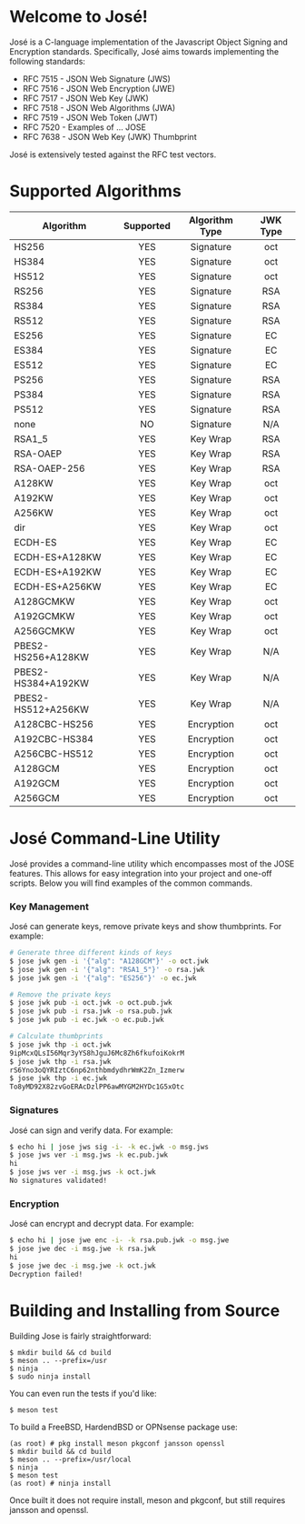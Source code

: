 # Welcome to José!

José is a C-language implementation of the Javascript Object Signing and
Encryption standards. Specifically, José aims towards implementing the
following standards:

  * RFC 7515 - JSON Web Signature (JWS)
  * RFC 7516 - JSON Web Encryption (JWE)
  * RFC 7517 - JSON Web Key (JWK)
  * RFC 7518 - JSON Web Algorithms (JWA)
  * RFC 7519 - JSON Web Token (JWT)
  * RFC 7520 - Examples of ... JOSE
  * RFC 7638 - JSON Web Key (JWK) Thumbprint

José is extensively tested against the RFC test vectors.

# Supported Algorithms

| Algorithm          | Supported | Algorithm Type | JWK Type |
|--------------------|:---------:|:--------------:|:--------:|
| HS256              |    YES    |   Signature    |    oct   |
| HS384              |    YES    |   Signature    |    oct   |
| HS512              |    YES    |   Signature    |    oct   |
| RS256              |    YES    |   Signature    |    RSA   |
| RS384              |    YES    |   Signature    |    RSA   |
| RS512              |    YES    |   Signature    |    RSA   |
| ES256              |    YES    |   Signature    |     EC   |
| ES384              |    YES    |   Signature    |     EC   |
| ES512              |    YES    |   Signature    |     EC   |
| PS256              |    YES    |   Signature    |    RSA   |
| PS384              |    YES    |   Signature    |    RSA   |
| PS512              |    YES    |   Signature    |    RSA   |
| none               |     NO    |   Signature    |    N/A   |
| RSA1_5             |    YES    |   Key Wrap     |    RSA   |
| RSA-OAEP           |    YES    |   Key Wrap     |    RSA   |
| RSA-OAEP-256       |    YES    |   Key Wrap     |    RSA   |
| A128KW             |    YES    |   Key Wrap     |    oct   |
| A192KW             |    YES    |   Key Wrap     |    oct   |
| A256KW             |    YES    |   Key Wrap     |    oct   |
| dir                |    YES    |   Key Wrap     |    oct   |
| ECDH-ES            |    YES    |   Key Wrap     |     EC   |
| ECDH-ES+A128KW     |    YES    |   Key Wrap     |     EC   |
| ECDH-ES+A192KW     |    YES    |   Key Wrap     |     EC   |
| ECDH-ES+A256KW     |    YES    |   Key Wrap     |     EC   |
| A128GCMKW          |    YES    |   Key Wrap     |    oct   |
| A192GCMKW          |    YES    |   Key Wrap     |    oct   |
| A256GCMKW          |    YES    |   Key Wrap     |    oct   |
| PBES2-HS256+A128KW |    YES    |   Key Wrap     |    N/A   |
| PBES2-HS384+A192KW |    YES    |   Key Wrap     |    N/A   |
| PBES2-HS512+A256KW |    YES    |   Key Wrap     |    N/A   |
| A128CBC-HS256      |    YES    |   Encryption   |    oct   |
| A192CBC-HS384      |    YES    |   Encryption   |    oct   |
| A256CBC-HS512      |    YES    |   Encryption   |    oct   |
| A128GCM            |    YES    |   Encryption   |    oct   |
| A192GCM            |    YES    |   Encryption   |    oct   |
| A256GCM            |    YES    |   Encryption   |    oct   |

# José Command-Line Utility
José provides a command-line utility which encompasses most of the JOSE
features. This allows for easy integration into your project and one-off
scripts. Below you will find examples of the common commands.

### Key Management

José can generate keys, remove private keys and show thumbprints. For example:

```sh
# Generate three different kinds of keys
$ jose jwk gen -i '{"alg": "A128GCM"}' -o oct.jwk
$ jose jwk gen -i '{"alg": "RSA1_5"}' -o rsa.jwk
$ jose jwk gen -i '{"alg": "ES256"}' -o ec.jwk

# Remove the private keys
$ jose jwk pub -i oct.jwk -o oct.pub.jwk
$ jose jwk pub -i rsa.jwk -o rsa.pub.jwk
$ jose jwk pub -i ec.jwk -o ec.pub.jwk

# Calculate thumbprints
$ jose jwk thp -i oct.jwk
9ipMcxQLsI56Mqr3yYS8hJguJ6Mc8Zh6fkufoiKokrM
$ jose jwk thp -i rsa.jwk
rS6Yno3oQYRIztC6np62nthbmdydhrWmK2Zn_Izmerw
$ jose jwk thp -i ec.jwk
To8yMD92X82zvGoERAcDzlPP6awMYGM2HYDc1G5xOtc
```

### Signatures
José can sign and verify data. For example:

```sh
$ echo hi | jose jws sig -i- -k ec.jwk -o msg.jws
$ jose jws ver -i msg.jws -k ec.pub.jwk
hi
$ jose jws ver -i msg.jws -k oct.jwk
No signatures validated!
```

### Encryption
José can encrypt and decrypt data. For example:

```sh
$ echo hi | jose jwe enc -i- -k rsa.pub.jwk -o msg.jwe
$ jose jwe dec -i msg.jwe -k rsa.jwk
hi
$ jose jwe dec -i msg.jwe -k oct.jwk
Decryption failed!
```

# Building and Installing from Source
Building Jose is fairly straightforward:

    $ mkdir build && cd build
    $ meson .. --prefix=/usr
    $ ninja
    $ sudo ninja install

You can even run the tests if you'd like:

    $ meson test

To build a FreeBSD, HardendBSD or OPNsense package
use:

    (as root) # pkg install meson pkgconf jansson openssl
    $ mkdir build && cd build
    $ meson .. --prefix=/usr/local
    $ ninja
    $ meson test
    (as root) # ninja install

Once built it does not require install, meson and pkgconf,
but still requires jansson and openssl.
